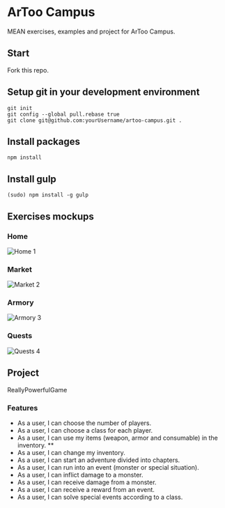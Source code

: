 # ArToo Campus
MEAN exercises, examples and project for ArToo Campus.

## Start
Fork this repo.

## Setup git in your development environment
```
git init
git config --global pull.rebase true
git clone git@github.com:yourUsername/artoo-campus.git .
```

## Install packages
```
npm install
```

## Install gulp
```
(sudo) npm install -g gulp
```

## Exercises mockups

### Home
![Home 1](https://assets.moqups.com/grdjfDzUzO/Page_1.png)

### Market
![Market 2](https://assets.moqups.com/Jgy3rpaJPz/Page_1.png)

### Armory
![Armory 3](https://assets.moqups.com/wVwd427LO5/Page_1.png)

### Quests
![Quests 4](https://assets.moqups.com/57dqoZC60v/Page_1.png)

## Project

ReallyPowerfulGame

### Features

* As a user, I can choose the number of players.
* As a user, I can choose a class for each player.
* As a user, I can use my items (weapon, armor and consumable) in the inventory.
** 
* As a user, I can change my inventory.
* As a user, I can start an adventure divided into chapters.
* As a user, I can run into an event (monster or special situation).
* As a user, I can inflict damage to a monster.
* As a user, I can receive damage from a monster.
* As a user, I can receive a reward from an event.
* As a user, I can solve special events according to a class.



